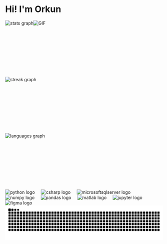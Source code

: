 <h1 align="left">Hi! I'm Orkun</h1>

<div align="left">
  <div style="display: flex; align-items: center;">
    <!-- GitHub Stats -->
    <img src="https://github-readme-stats.vercel.app/api?username=orkunaktas&hide_title=false&hide_rank=false&show_icons=false&include_all_commits=true&count_private=true&disable_animations=false&theme=dark&locale=en&hide_border=false&custom_title=GitHub%20Stats" height="180" alt="stats graph" />
    <img src="https://y.yarn.co/1bf4f0a9-5ba2-46b2-91e5-ee2256bca74d_text.gif" height="180" alt="GIF" />
  </div>
  <div style="display: flex; align-items: center;">
    <!-- Streak Stats -->
    <img src="https://streak-stats.demolab.com?user=orkunaktas&locale=en&mode=daily&theme=dark&hide_border=false&border_radius=5" height="180" alt="streak graph" />
  </div>
  <div style="display: flex; align-items: center;">
    <!-- Top Languages -->
    <img src="https://github-readme-stats.vercel.app/api/top-langs?username=orkunaktas&locale=en&hide_title=false&layout=compact&card_width=320&langs_count=6&theme=dark&hide_border=false" height="180" alt="languages graph" />
  </div>
</div>

<div align="left">
  <img src="https://cdn.jsdelivr.net/gh/devicons/devicon/icons/python/python-original.svg" height="43" alt="python logo" />
  <img width="12" />
  <img src="https://cdn.jsdelivr.net/gh/devicons/devicon/icons/csharp/csharp-original.svg" height="43" alt="csharp logo" />
  <img width="12" />
  <img src="https://cdn.jsdelivr.net/gh/devicons/devicon/icons/microsoftsqlserver/microsoftsqlserver-plain.svg" height="43" alt="microsoftsqlserver logo" />
  <img width="12" />
  <img src="https://cdn.jsdelivr.net/gh/devicons/devicon/icons/numpy/numpy-original.svg" height="43" alt="numpy logo" />
  <img width="12" />
  <img src="https://cdn.jsdelivr.net/gh/devicons/devicon/icons/pandas/pandas-original.svg" height="43" alt="pandas logo" />
  <img width="12" />
  <img src="https://cdn.jsdelivr.net/gh/devicons/devicon/icons/matlab/matlab-original.svg" height="43" alt="matlab logo" />
  <img width="12" />
  <img src="https://cdn.jsdelivr.net/gh/devicons/devicon/icons/jupyter/jupyter-original.svg" height="43" alt="jupyter logo" />
  <img width="12" />
  <img src="https://cdn.jsdelivr.net/gh/devicons/devicon/icons/figma/figma-original.svg" height="43" alt="figma logo" />
</div>

<img src="https://raw.githubusercontent.com/orkunaktas/orkunaktas/output/snake.svg" alt="Snake animation" />
